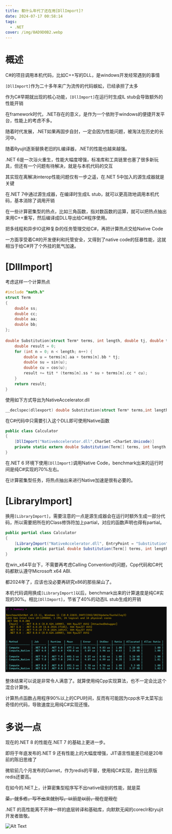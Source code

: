 ```yaml
---
title: 都什么年代了还在用[DllImport]?
date: 2024-07-17 00:58:14
tags:
  - .NET
cover: /img/8AD9D0B2.webp
---
```


# 概述

C#的项目调用本机代码，比如C++写的DLL，是windows开发经常遇到的事情

`[DllImport]`作为二十多年来广为流传的代码蜈蚣，已经承担了太多

作为C#早期就出现的核心功能，`[DllImport]`在运行时生成IL stub会导致额外的性能开销

在framework时代，.NET存在的意义，是作为一个依附于windows的便捷开发平台，性能上的考虑不多。

随着时代发展，.NET如果再固步自封，一定会因为性能问题，被淘汰在历史的长河中。

随着Ryujit逐渐替换老旧的IL编译器，.NET的性能也越来越强。

.NET 6是一次浴火重生，性能大幅度增强，标准库和工具链里也塞了很多新玩具，但还有一个问题有待解决，就是与本机代码的交互

其实现在离解决interop性能问题仅有一步之遥，在.NET 5中加入的源生成器就是关键

在.NET 7中通过源生成器，在编译时生成IL stub，就可以更高效地调用本机代码，基本消除了调用开销

在一些计算密集型的热点，比如三角函数，指对数函数的运算，就可以把热点抽出来用C++重写，然后编译成DLL导出给C#程序使用。

把多线程和异步IO这种复杂的任务管理交给C#，再把计算热点交给Native Code

一方面享受着C#的开发便利和托管安全，又得到了native code的狂暴性能，这就相当于给C#开了个外挂的氮气加速。

# [DllImport]

考虑这样一个计算热点

``` C
#include "math.h"
struct Term
{
    double ss;
    double cc;
    double aa;
    double bb;
};

double Substitution(struct Term* terms, int length, double tj, double tit) {
    double result = 0;
    for (int n = 0; n < length; n++) {
        double u = terms[n].aa + terms[n].bb * tj;
        double su = sin(u);
        double cu = cos(u);
        result += tit * (terms[n].ss * su + terms[n].cc * cu);
    }
    return result;
}
```
使用如下方式导出为NativeAccelerator.dll
``` C
__declspec(dllexport) double Substitution(struct Term* terms,int length, double tj, double tit);
```

在C#代码中只需要引入这个DLL即可使用Native函数

``` C# 
public class Calculator
{
    [DllImport("NativeAccelerator.dll",CharSet =CharSet.Unicode)]
    private static extern double Substitution(Term[] terms, int length, double tj, double tit);
}
```

在.NET 6 环境下使用`[DllImport]`调用Native Code，benchmark出来的运行时间是纯C#实现的70%左右。

在计算密集型任务，将热点抽出来进行Native加速是很有必要的。

# [LibraryImport]

换用`[LibraryImport]`，需要注意的一点是源生成器会在运行时额外生成一部分代码，所以需要把所在的Class修饰符加上partial，对应的函数声明也得有partial。

``` C#
public partial class Calculator
{
    [LibraryImport("NativeAccelerator.dll", EntryPoint = "Substitution", StringMarshalling = StringMarshalling.Utf16)]
    private static partial double Substitution(Term[] terms, int length, double tj, double tit);
}
```
在win_x64平台下，不需要再考虑Calling Convention的问题，Cpp代码和C#代码都默认遵守Microsoft x64 ABI.

都2024年了，应该也没必要再研究x86的那些屎山了。

本机代码调用换成`[LibraryImport]`以后，benchmark出来的计算速度是纯C#实现的30%。相比`[DllImport]`，节省了40%的动态IL stub生成的开销

![Benchmark](https://raw.githubusercontent.com/kingsznhone/VSOP2013.NET/main/README/NativeAccelerate.png)


整体结果可以说是非常令人满意了。就算使用纯Cpp实现算法，也不一定会比这个混合计算快。

计算热点函数占用程序90%以上的CPU时间，反而有可能因为cpp水平太菜写出奇怪的代码，导致速度比用纯C#实现还慢。

# 多说一点

现在的.NET 8 的性能在.NET 7 的基础上更进一步。

即将于年底发布的.NET 9 还有性能上的大幅度增强，JIT语言性能差已经是20年前的陈旧思维了

微软前几个月发布的Garnet，作为redis的平替，使用纯C#实现，跑分比原版redis还要高。

在如今的.NET上，计算密集型程序写不出native级别的性能，就是菜

~~菜，就多练，写不出来就别写。以前是以前，现在是现在~~

.NET 的高性能离不开神一样的底层转译和基础库，向默默无闻的coreclr和ryujit开发者致敬。

![Alt Text](/img/D9B93A9B.gif)
